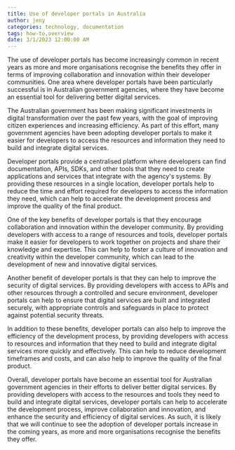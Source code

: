 ```yaml
---
title: Use of developer portals in Australia
author: jeny
categories: technology, documentation
tags: how-to,overview
date: 3/1/2023 12:00:00 AM
---
```



<p>The use of developer portals has become increasingly common in recent years as more and more organisations recognise the benefits they offer in terms of improving collaboration and innovation within their developer communities. One area where developer portals have been particularly successful is in Australian government agencies, where they have become an essential tool for delivering better digital services.</p><p>The Australian government has been making significant investments in digital transformation over the past few years, with the goal of improving citizen experiences and increasing efficiency. As part of this effort, many government agencies have been adopting developer portals to make it easier for developers to access the resources and information they need to build and integrate digital services.</p><p>Developer portals provide a centralised platform where developers can find documentation, APIs, SDKs, and other tools that they need to create applications and services that integrate with the agency's systems. By providing these resources in a single location, developer portals help to reduce the time and effort required for developers to access the information they need, which can help to accelerate the development process and improve the quality of the final product.</p><p>One of the key benefits of developer portals is that they encourage collaboration and innovation within the developer community. By providing developers with access to a range of resources and tools, developer portals make it easier for developers to work together on projects and share their knowledge and expertise. This can help to foster a culture of innovation and creativity within the developer community, which can lead to the development of new and innovative digital services.</p><p>Another benefit of developer portals is that they can help to improve the security of digital services. By providing developers with access to APIs and other resources through a controlled and secure environment, developer portals can help to ensure that digital services are built and integrated securely, with appropriate controls and safeguards in place to protect against potential security threats.</p><p>In addition to these benefits, developer portals can also help to improve the efficiency of the development process, by providing developers with access to resources and information that they need to build and integrate digital services more quickly and effectively. This can help to reduce development timeframes and costs, and can also help to improve the quality of the final product.</p><p>Overall, developer portals have become an essential tool for Australian government agencies in their efforts to deliver better digital services. By providing developers with access to the resources and tools they need to build and integrate digital services, developer portals can help to accelerate the development process, improve collaboration and innovation, and enhance the security and efficiency of digital services. As such, it is likely that we will continue to see the adoption of developer portals increase in the coming years, as more and more organisations recognise the benefits they offer.</p>